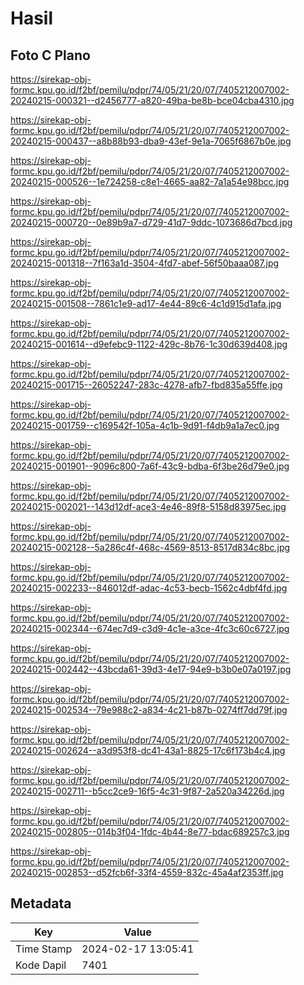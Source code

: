 # Hasil

## Foto C Plano

https://sirekap-obj-formc.kpu.go.id/f2bf/pemilu/pdpr/74/05/21/20/07/7405212007002-20240215-000321--d2456777-a820-49ba-be8b-bce04cba4310.jpg

https://sirekap-obj-formc.kpu.go.id/f2bf/pemilu/pdpr/74/05/21/20/07/7405212007002-20240215-000437--a8b88b93-dba9-43ef-9e1a-7065f6867b0e.jpg

https://sirekap-obj-formc.kpu.go.id/f2bf/pemilu/pdpr/74/05/21/20/07/7405212007002-20240215-000526--1e724258-c8e1-4665-aa82-7a1a54e98bcc.jpg

https://sirekap-obj-formc.kpu.go.id/f2bf/pemilu/pdpr/74/05/21/20/07/7405212007002-20240215-000720--0e89b9a7-d729-41d7-9ddc-1073686d7bcd.jpg

https://sirekap-obj-formc.kpu.go.id/f2bf/pemilu/pdpr/74/05/21/20/07/7405212007002-20240215-001318--7f163a1d-3504-4fd7-abef-56f50baaa087.jpg

https://sirekap-obj-formc.kpu.go.id/f2bf/pemilu/pdpr/74/05/21/20/07/7405212007002-20240215-001508--7861c1e9-ad17-4e44-89c6-4c1d915d1afa.jpg

https://sirekap-obj-formc.kpu.go.id/f2bf/pemilu/pdpr/74/05/21/20/07/7405212007002-20240215-001614--d9efebc9-1122-429c-8b76-1c30d639d408.jpg

https://sirekap-obj-formc.kpu.go.id/f2bf/pemilu/pdpr/74/05/21/20/07/7405212007002-20240215-001715--26052247-283c-4278-afb7-fbd835a55ffe.jpg

https://sirekap-obj-formc.kpu.go.id/f2bf/pemilu/pdpr/74/05/21/20/07/7405212007002-20240215-001759--c169542f-105a-4c1b-9d91-f4db9a1a7ec0.jpg

https://sirekap-obj-formc.kpu.go.id/f2bf/pemilu/pdpr/74/05/21/20/07/7405212007002-20240215-001901--9096c800-7a6f-43c9-bdba-6f3be26d79e0.jpg

https://sirekap-obj-formc.kpu.go.id/f2bf/pemilu/pdpr/74/05/21/20/07/7405212007002-20240215-002021--143d12df-ace3-4e46-89f8-5158d83975ec.jpg

https://sirekap-obj-formc.kpu.go.id/f2bf/pemilu/pdpr/74/05/21/20/07/7405212007002-20240215-002128--5a286c4f-468c-4569-8513-8517d834c8bc.jpg

https://sirekap-obj-formc.kpu.go.id/f2bf/pemilu/pdpr/74/05/21/20/07/7405212007002-20240215-002233--846012df-adac-4c53-becb-1562c4dbf4fd.jpg

https://sirekap-obj-formc.kpu.go.id/f2bf/pemilu/pdpr/74/05/21/20/07/7405212007002-20240215-002344--674ec7d9-c3d9-4c1e-a3ce-4fc3c60c6727.jpg

https://sirekap-obj-formc.kpu.go.id/f2bf/pemilu/pdpr/74/05/21/20/07/7405212007002-20240215-002442--43bcda61-39d3-4e17-94e9-b3b0e07a0197.jpg

https://sirekap-obj-formc.kpu.go.id/f2bf/pemilu/pdpr/74/05/21/20/07/7405212007002-20240215-002534--79e988c2-a834-4c21-b87b-0274ff7dd79f.jpg

https://sirekap-obj-formc.kpu.go.id/f2bf/pemilu/pdpr/74/05/21/20/07/7405212007002-20240215-002624--a3d953f8-dc41-43a1-8825-17c6f173b4c4.jpg

https://sirekap-obj-formc.kpu.go.id/f2bf/pemilu/pdpr/74/05/21/20/07/7405212007002-20240215-002711--b5cc2ce9-16f5-4c31-9f87-2a520a34226d.jpg

https://sirekap-obj-formc.kpu.go.id/f2bf/pemilu/pdpr/74/05/21/20/07/7405212007002-20240215-002805--014b3f04-1fdc-4b44-8e77-bdac689257c3.jpg

https://sirekap-obj-formc.kpu.go.id/f2bf/pemilu/pdpr/74/05/21/20/07/7405212007002-20240215-002853--d52fcb6f-33f4-4559-832c-45a4af2353ff.jpg


## Metadata

| Key        | Value               |
| ---------- | ------------------- |
| Time Stamp | 2024-02-17 13:05:41 |
| Kode Dapil | 7401                |



